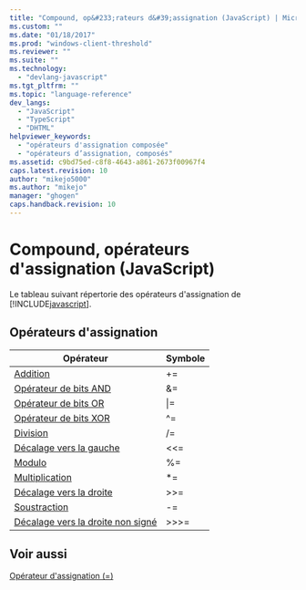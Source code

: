 ```yaml
---
title: "Compound, op&#233;rateurs d&#39;assignation (JavaScript) | Microsoft Docs"
ms.custom: ""
ms.date: "01/18/2017"
ms.prod: "windows-client-threshold"
ms.reviewer: ""
ms.suite: ""
ms.technology: 
  - "devlang-javascript"
ms.tgt_pltfrm: ""
ms.topic: "language-reference"
dev_langs: 
  - "JavaScript"
  - "TypeScript"
  - "DHTML"
helpviewer_keywords: 
  - "opérateurs d'assignation composée"
  - "opérateurs d’assignation, composés"
ms.assetid: c9bd75ed-c8f8-4643-a861-2673f00967f4
caps.latest.revision: 10
author: "mikejo5000"
ms.author: "mikejo"
manager: "ghogen"
caps.handback.revision: 10
---
```

# Compound, op&#233;rateurs d&#39;assignation (JavaScript)
Le tableau suivant répertorie des opérateurs d'assignation de [!INCLUDE[javascript](../../javascript/includes/javascript-md.md)].  
  
## Opérateurs d'assignation  
  
|Opérateur|Symbole|  
|---------------|-------------|  
|[Addition](../../javascript/reference/addition-assignment-operator-decrement-equal-javascript.md)|\+\=|  
|[Opérateur de bits AND](../../javascript/reference/bitwise-and-assignment-operator-decrement-equal-javascript.md)|&\=|  
|[Opérateur de bits OR](../../javascript/reference/bitwise-or-assignment-operator-decrement-equal-javascript.md)|&#124;\=|  
|[Opérateur de bits XOR](../../javascript/reference/bitwise-xor-assignment-operator-decrement-hat-equal-javascript.md)|^\=|  
|[Division](../../javascript/reference/division-assignment-operator-decrement-equal-javascript.md)|\/\=|  
|[Décalage vers la gauche](../../javascript/reference/left-shift-assignment-operator-decrement-equal-javascript.md)|\<\<\=|  
|[Modulo](../../javascript/reference/modulus-assignment-operator-decrement-javascript.md)|%\=|  
|[Multiplication](../../javascript/reference/multiplication-assignment-operator-decrement-equal-javascript.md)|\*\=|  
|[Décalage vers la droite](../../javascript/reference/right-shift-assignment-operator-decrement-equal-javascript.md)|\>\>\=|  
|[Soustraction](../../javascript/reference/subtraction-assignment-operator-decrement-equal-javascript.md)|\-\=|  
|[Décalage vers la droite non signé](../../javascript/reference/unsigned-right-shift-assignment-operator-decrement-equal-javascript.md)|\>\>\>\=|  
  
## Voir aussi  
 [Opérateur d'assignation \(\=\)](../../javascript/reference/assignment-operator-decrement-equal-javascript.md)